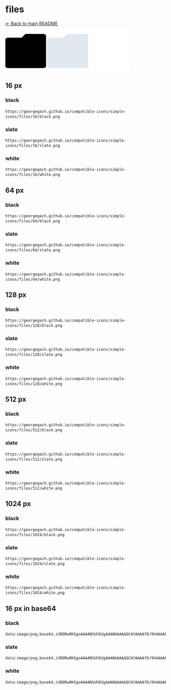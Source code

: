 # files

[← Back to main README](../../README.md)


<img src="./128/black.png" width="128" alt="files black icon" />
<img src="./128/slate.png" width="128" alt="files slate icon" />
<img src="./128/white.png" width="128" alt="files white icon" />

## 16 px

### black
```
https://georgegach.github.io/compatible-icons/simple-icons/files/16/black.png
```

### slate
```
https://georgegach.github.io/compatible-icons/simple-icons/files/16/slate.png
```

### white
```
https://georgegach.github.io/compatible-icons/simple-icons/files/16/white.png
```

## 64 px

### black
```
https://georgegach.github.io/compatible-icons/simple-icons/files/64/black.png
```

### slate
```
https://georgegach.github.io/compatible-icons/simple-icons/files/64/slate.png
```

### white
```
https://georgegach.github.io/compatible-icons/simple-icons/files/64/white.png
```

## 128 px

### black
```
https://georgegach.github.io/compatible-icons/simple-icons/files/128/black.png
```

### slate
```
https://georgegach.github.io/compatible-icons/simple-icons/files/128/slate.png
```

### white
```
https://georgegach.github.io/compatible-icons/simple-icons/files/128/white.png
```

## 512 px

### black
```
https://georgegach.github.io/compatible-icons/simple-icons/files/512/black.png
```

### slate
```
https://georgegach.github.io/compatible-icons/simple-icons/files/512/slate.png
```

### white
```
https://georgegach.github.io/compatible-icons/simple-icons/files/512/white.png
```

## 1024 px

### black
```
https://georgegach.github.io/compatible-icons/simple-icons/files/1024/black.png
```

### slate
```
https://georgegach.github.io/compatible-icons/simple-icons/files/1024/slate.png
```

### white
```
https://georgegach.github.io/compatible-icons/simple-icons/files/1024/white.png
```

## 16 px in base64

### black
```
data:image/png;base64,iVBORw0KGgoAAAANSUhEUgAAABAAAAAQCAYAAAAf8/9hAAAABmJLR0QA/wD/AP+gvaeTAAAArUlEQVQ4jb3QQYrCYAyG4aelIugggivFE7gSbzIXmXt4i7mPDHMLV6KoVAXFzsJ/oUPLXy34bRKSfG9CaKgk0v/EF9oV/d8EQ0xKYFPMscS4ApBnWKB/B0jQwr7Ghd0Mo3+DaxzwgSICkJaYCwxCfq0DKDMLMasLuDcXWGEbMwsbzuhggxOOod7HJQZIPD5qFwBCvRfyTl3A00rjI28A5A38eYZvzF4E/DRYftMfeokh737Ei00AAAAASUVORK5CYII=
```

### slate
```
data:image/png;base64,iVBORw0KGgoAAAANSUhEUgAAABAAAAAQCAYAAAAf8/9hAAAABmJLR0QA/wD/AP+gvaeTAAAA80lEQVQ4ja2RQUoDURBEXzU/KCpBHFxEPIEr8SZexHvkFt5HxCtkFQRlVGREJ+ZXFokhgTgfRmvXNPW6uhv+KHU1J9OX6whupNjb1Xf2gyZPzUjz2QXahom4xHmMmGLOd04XTYp5e4d0jC0Ag4QGKL/blvR7SJvDBDrD6GcbQY35AB1JuPsCEGzewdSAERVQC2XlbkZsbFQbDFQrWGWcShFibbYtUbGM/Sz5rRR/CRAz8IFCLfBJ5hWRDKeSvssAMwD2sUeIllAL+kI8OruVdNIFSFuVGYKH61oU3xCFflH/ABBNf7ubRPatIq76+XXff/hKCy0LWJQ3OasyAAAAAElFTkSuQmCC
```

### white
```
data:image/png;base64,iVBORw0KGgoAAAANSUhEUgAAABAAAAAQCAYAAAAf8/9hAAAABmJLR0QA/wD/AP+gvaeTAAAAtUlEQVQ4jb3QQWoCQRCF4W9kQkBFBrKK5ARZiTfxIrlHbuF9RLxFViFBZaJgSGWRXgwypicO5G2q6Hrvr6LpqeK3YUQs8ITbC5ZNERH3eGyBzfCMFzxcANQlVqgagAI32OcuxKjE9Mz4hg+MERmAQUs4cJf6ry6AtrBUy66AZjjwim0uLG04YYh3HHFI7xU+c4AiIpoftUsA6ZJJ6oddAX/WIG/5B0DdI1+XWGJ+JWDdY/mPvgHuyC3jLP81lAAAAABJRU5ErkJggg==
```

